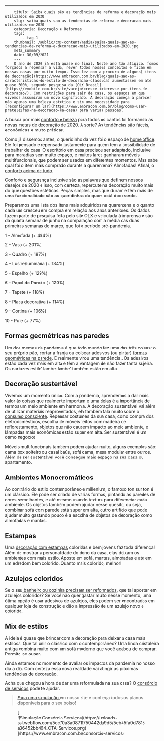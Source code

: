 ---
        titulo: Saiba quais são as tendências de reforma e decoração mais utilizados em 2020
        slug: saiba-quais-sao-as-tendencias-de-reforma-e-decoracao-mais-utilizados-em-2020
        categoria: Decoração e Reformas
        tags:
            - tag-1
        thumbnail: /public/cms-content/media/saiba-quais-sao-as-tendencias-de-reforma-e-decoracao-mais-utilizados-em-2020.jpg
        meta_summary: 
        date: 30/09/2021
        ---
        O ano de 2020 já está quase no final. Neste ano tão atípico, fomos forçados a repensar a vida, rever todos nossos conceitos e ficam em nossas casas por muito tempo. Isso fez com a procura de alguns[ itens de decoração](https://www.embracon.com.br/blog/quais-sao-as-caracteristicas-do-estilo-de-decoracao-classica) aumentassem em até quase 500%, segundo pesquisa da [OLX Brasil](https://emobile.com.br/site/varejo/cresce-interesse-por-itens-de-decoracao/). Com restrições para sair de casa, os espaços em que vivemos assumiram um novo significado. A decoração começa a parecer não apenas uma beleza estética e sim uma necessidade para [reconfigurar um lar](https://www.embracon.com.br/blog/como-usar-prateleiras-na-decoracao-da-casa) para várias pessoas.

A busca por mais [conforto e beleza](https://www.embracon.com.br/blog/armarios-planejados-como-usa-los-na-decoracao-e-quais-sao-as-vantagens) para todos os cantos foi formando as novas metas de decoração de 2020. A sorte? As tendências são fáceis, econômicas e muito práticas.

Como já dissemos antes, o queridinho da vez foi o espaço de [home office](https://www.embracon.com.br/blog/home-office-5-dicas-para-manter-o-cantinho-de-trabalho-organizado). Ele foi pensado e repensado justamente para quem tem a possibilidade de trabalhar de casa. O escritório em casa precisou ser adaptado, inclusive para moradias sem muito espaço, e muitos lares ganharam móveis multifuncionais, que podem ser usados em diferentes momentos. Mas sabe qual foi o item mais comprado durante a quarentena? Almofadas! Afinal, o [conforto acima de tudo](https://www.embracon.com.br/blog/confira-5-dicas-para-deixar-qualquer-ambiente-aconchegante).

Conforto e segurança inclusive são as palavras que definem nossos desejos de 2020 e isso, com certeza, repercute na decoração muito mais do que questões estéticas. Peças simples, mas que duram e têm mais de uma funcionalidade são as queridinhas de quem está decorando.

Preparamos uma lista dos itens mais adquiridos na quarentena e o quanto cada um cresceu em compra em relação aos anos anteriores. Os dados fazem parte de pesquisa feita pelo site OLX e veiculada à imprensa e são da quarta semana de junho na comparação com a média das duas primeiras semanas de março, que foi o período pré-pandemia.

1 - Almofada (+ 494%)

2 - Vaso (+ 201%)

3 - Quadro (+ 187%)

4 - Lustre/luminária (+ 134%)

5 - Espelho (+ 129%)

6 - Papel de Parede (+ 129%)

7 - Tapete (+ 118%)

8 - Placa decorativa (+ 114%)

9 - Cortina (+ 106%)

10 - Pufe (+ 77%)

Formas geométricas nas paredes 
-------------------------------

Um dos memes da pandemia é que todo mundo fez uma das três coisas: o seu próprio pão, cortar a franja ou colocar adesivos (ou pintar) [formas geométricas na parede](https://www.embracon.com.br/blog/saiba-o-que-e-tendencia-em-decoracao-de-quarto-de-casal). E realmente virou uma tendência.. Os adesivos estão cada vez mais em alta e têm a vantagem de não fazer tanta sujeira. Os cartazes estilo’ lambe-lambe’ também estão em alta.

Decoração sustentável
---------------------

Vivemos um momento único. Com a pandemia, aprendemos a dar mais valor às coisas que realmente importam e uma delas é a importância de termos um meio ambiente em harmonia. A decoração sustentável vai além de utilizar materiais reaproveitados, ela também fala muito sobre o [consumo consciente](https://www.embracon.com.br/blog/conheca-o-consumo-consciente-e-saiba-por-que-ele-faz-bem-para-o-seu-bolso). Repensar costumes da sua casa, como compra dos eletrodomésticos, escolha de móveis feitos com madeira de reflorestamento, objetos que não causem impacto ao meio ambiente, e lâmpadas mais econômicas estão super em alta. Ser sustentável é um ótimo negócio!

Móveis multifuncionais também podem ajudar muito, alguns exemplos são: cama box solteiro ou casal baús, sofá cama, mesa modular entre outros. Além de ser sustentável você consegue mais espaço na sua casa ou apartamento.

Ambientes Monocromáticos
------------------------

Ao contrário do estilo contemporâneo e millenium, o famoso ton sur ton é um clássico. Ele pode ser criado de várias formas, pintando as paredes de cores semelhantes, e até mesmo usando textura para diferenciar cada ambiente. Os objetos também podem ajudar nesse quesito, ou seja, combinar sofá com parede está super em alta, outro artifício que pode ajudar muito gastando pouco é a escolha de objetos de decoração como almofadas e mantas.

Estampas
--------

Uma [decoração com estampas](https://www.embracon.com.br/blog/6-ideias-criativas-para-decorar-gastando-pouco) coloridas e bem jovens faz toda diferença! Além de mostrar a personalidade do dono da casa, elas deixam os ambientes com mais estilo. Aposte em sofá, mantas, almofadas e até em um edredom bem colorido. Quanto mais colorido, melhor!

Azulejos coloridos
------------------

Se o seu[ banheiro ou cozinha precisam ser reformados](https://www.embracon.com.br/blog/revestimento-de-metro-conheca-essa-tendencia-classica-e-charmosa), que tal apostar em azulejos coloridos? Se você não quer gastar muito nesse momento, uma ótima opção é usar adesivos de azulejos, eles podem ser encontrados em qualquer loja de construção e dão a impressão de um azulejo novo e colorido.

Mix de estilos
--------------

A ideia é quase que brincar com a decoração para deixar a casa mais estilosa. Que tal unir o clássico com o contemporâneo? Uma linda cristaleira antiga combina muito com um sofá moderno que você acabou de comprar. Permita-se ousar.

Ainda estamos no momento de avaliar os impactos da pandemia no nosso dia a dia. Com certeza essa nova realidade vai atingir as próximas tendências de decoração.

Acha que chegou a hora de dar uma reformulada na sua casa? O [consórcio de serviços](https://www.embracon.com.br/consorcio-servicos) pode te ajudar.

> [Faça uma simulação ](https://www.embracon.com.br/consorcio)em nosso site e conheça todos os planos disponíveis para o seu bolso!

<figure class="w-richtext-figure-type-image w-richtext-align-center">[<div>![Simulação Consórcio Serviços](https://uploads-ssl.webflow.com/5cc70a3a0871f750442da9d5/5eb45fa0d7815a36452bb464_CTA-Servicos.png)</div>](https://www.embracon.com.br/consorcio-servicos)</figure>‍
        